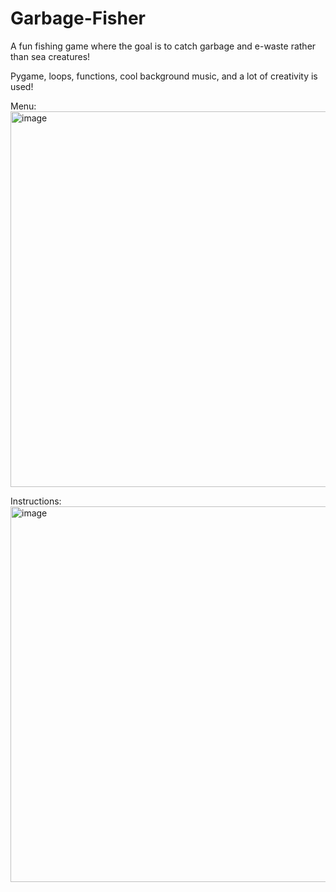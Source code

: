 # Garbage-Fisher
A fun fishing game where the goal is to catch garbage and e-waste rather than sea creatures!

Pygame, loops, functions, cool background music, and a lot of creativity is used! 

Menu: 
<img width="601" alt="image" src="https://user-images.githubusercontent.com/99459641/211472156-84d456fa-ca24-4088-9bef-300989deb4c3.png">

Instructions:
<img width="601" alt="image" src="https://user-images.githubusercontent.com/99459641/211472210-8e48ca4f-cba0-4b4f-9c7c-af1913f1bdeb.png">
